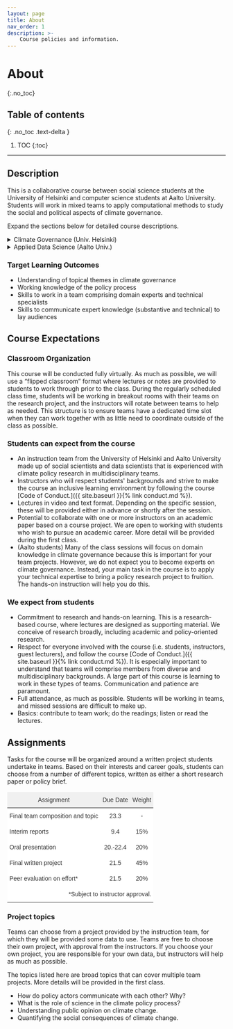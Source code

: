 ```yaml
---
layout: page
title: About
nav_order: 1
description: >-
    Course policies and information.
---
```


# About
{:.no_toc}

## Table of contents
{: .no_toc .text-delta }

1. TOC
{:toc}

---

## Description
This is a collaborative course between social science students at the University of Helsinki and computer science students at Aalto University. Students will work in mixed teams to apply computational methods to study the social and political aspects of climate governance. 

Expand the sections below for detailed course descriptions.

<details close markdown="block">
<summary>Climate Governance (Univ. Helsinki)</summary>

This is a course on climate governance, which we take to broadly include the drivers and consequences of policies associated with the distributional outcomes stemming from climate change. Climate change is one of the most dire problems facing contemporary society. A large part of these challenges are social and political in nature, which we can address using sound social scientific research. In this course, students will begin to acquire the skills needed to do this kind of work. First, students will be introduced to concepts in policy studies and topics in contemporary climate governance. Second, with applications to climate governance, students will take a hands-on approach to learning how to do research using quantitative or computational social science approaches. This will be done through research teams comprising budding domain experts (i.e. students themselves) and technical specialists who will serve as data scientists. The technical specialists will be data science and other computational science students from Aalto University enrolled in a companion course on applied data science. 

</details>

<details close markdown="block">
<summary>Applied Data Science (Aalto Univ.)</summary>

This is an applied data science course where students will learn how to collaborate with domain experts. With the complexity of today’s policy issues as well as the increasing availability of rich but messy data, there is demand for researchers who are skilled in data science and quantitative approaches to studying complex systems. Cross-domain communication is key to successful collaboration, but it is a difficult and often missed part of data science training. In this course, students will take a hands-on approach to learning these skills by working as data scientists on policy research teams. We will specifically be working with social science and policy researchers studying climate governance, but the skills learned should be broadly applicable to research scenarios in the public, academic, and private sectors. The domain experts will be social science students from the University of Helsinki enrolled in a companion course on climate governance. 

</details>

### Target Learning Outcomes
- Understanding of topical themes in climate governance
- Working knowledge of the policy process
- Skills to work in a team comprising domain experts and technical specialists
- Skills to communicate expert knowledge (substantive and technical) to lay audiences

## Course Expectations

### Classroom Organization
This course will be conducted fully virtually. As much as possible, we will use a “flipped classroom” format where lectures or notes are provided to students to work through prior to the class. During the regularly scheduled class time, students will be working in breakout rooms with their teams on the research project, and the instructors will rotate between teams to help as needed. This structure is to ensure teams have a dedicated time slot when they can work together with as little need to coordinate outside of the class as possible.

### Students can expect from the course
- An instruction team from the University of Helsinki and Aalto University made up of social scientists and data scientists that is experienced with climate policy research in multidisciplinary teams.
- Instructors who will respect students' backgrounds and strive to make the course an inclusive learning environment by following the course [Code of Conduct.]({{ site.baseurl }}{% link conduct.md %}).
- Lectures in video and text format. Depending on the specific session, these will be provided either in advance or shortly after the session.
- Potential to collaborate with one or more instructors on an academic paper based on a course project. We are open to working with students who wish to pursue an academic career. More detail will be provided during the first class.
- (Aalto students) Many of the class sessions will focus on domain knowledge in climate governance because this is important for your team projects. However, we do not expect you to become experts on climate governance. Instead, your main task in the course is to apply your technical expertise to bring a policy research project to fruition. The hands-on instruction will help you do this.

### We expect from students
- Commitment to research and hands-on learning. This is a research-based course, where lectures are designed as supporting material. We conceive of research broadly, including academic and policy-oriented research.
- Respect for everyone involved with the course (i.e. students, instructors, guest lecturers), and follow the course [Code of Conduct.]({{ site.baseurl }}{% link conduct.md %}). It is especially important to understand that teams will comprise members from diverse and multidisciplinary backgrounds. A large part of this course is learning to work in these types of teams. Communication and patience are paramount.
- Full attendance, as much as possible. Students will be working in teams, and missed sessions are difficult to make up.
- Basics: contribute to team work; do the readings; listen or read the lectures.

## Assignments
Tasks for the course will be organized around a written project students undertake in teams. Based on their interests and career goals, students can choose from a number of different topics, written as either a short research paper or policy brief.

<style type="text/css">
.tg  {border:none;border-collapse:collapse;border-color:#ccc;border-spacing:0;}
.tg td{background-color:#fff;border-color:#ccc;border-style:solid;border-width:0px;color:#333;
  font-family:Arial, sans-serif;font-size:14px;overflow:hidden;padding:10px 5px;word-break:normal;}
.tg th{background-color:#f0f0f0;border-color:#ccc;border-style:solid;border-width:0px;color:#333;
  font-family:Arial, sans-serif;font-size:14px;font-weight:normal;overflow:hidden;padding:10px 5px;word-break:normal;}
.tg .tg-c3ow{border-color:inherit;text-align:center;vertical-align:top}
.tg .tg-0pky{border-color:inherit;text-align:left;vertical-align:top}
.tg .tg-dvpl{border-color:inherit;text-align:right;vertical-align:top}
</style>
<table class="tg">
<thead>
  <tr>
    <th class="tg-c3ow">Assignment</th>
    <th class="tg-c3ow">Due Date</th>
    <th class="tg-c3ow">Weight</th>
  </tr>
</thead>
<tbody>
  <tr>
    <td class="tg-0pky">Final team composition and topic</td>
    <td class="tg-c3ow">23.3</td>
    <td class="tg-c3ow">-</td>
  </tr>
  <tr>
    <td class="tg-0pky">Interim reports</td>
    <td class="tg-c3ow">9.4</td>
    <td class="tg-c3ow">15%</td>
  </tr>
  <tr>
    <td class="tg-0pky">Oral presentation</td>
    <td class="tg-c3ow">20.-22.4</td>
    <td class="tg-c3ow">20%</td>
  </tr>
  <tr>
    <td class="tg-0pky">Final written project</td>
    <td class="tg-c3ow">21.5</td>
    <td class="tg-c3ow">45%</td>
  </tr>
  <tr>
    <td class="tg-0pky">Peer evaluation on effort*</td>
    <td class="tg-c3ow">21.5</td>
    <td class="tg-c3ow">20%</td>
  </tr>
  <tr>
    <td class="tg-dvpl" colspan="3">*Subject to instructor approval.</td>
  </tr>
</tbody>
</table>


### Project topics
Teams can choose from a project provided by the instruction team, for which they will be provided some data to use. Teams are free to choose their own project, with approval from the instructors. If you choose your own project, you are responsible for your own data, but instructors will help as much as possible.

The topics listed here are broad topics that can cover multiple team projects. More details will be provided in the first class.
- How do policy actors communicate with each other? Why?
- What is the role of science in the climate policy process?
- Understanding public opinion on climate change.
- Quantifying the social consequences of climate change.
